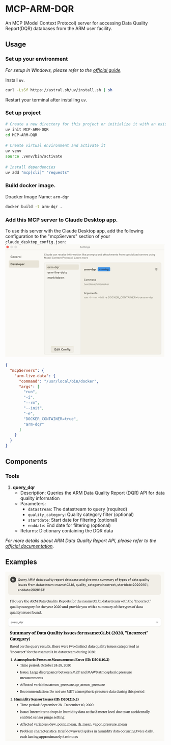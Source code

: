 # MCP-ARM-DQR
An MCP (Model Context Protocol) server for accessing Data Quality Report(DQR) databases from the ARM user facility.


## Usage

### Set up your environment

_For setup in Windows, please refer to the [official guide](https://modelcontextprotocol.io/quickstart/server)._

Install `uv`.

```bash
curl -LsSf https://astral.sh/uv/install.sh | sh
```
Restart your terminal after installing `uv`.

### Set up project
```bash
# Create a new directory for this project or initialize it with an existing folder
uv init MCP-ARM-DQR
cd MCP-ARM-DQR

# Create virtual environment and activate it
uv venv
source .venv/bin/activate

# Install dependencies
uv add "mcp[cli]" "requests"

```

### Build docker image.
Doacker Image Name: `arm-dqr`
```bash
docker build -t arm-dqr .
```

### Add this MCP server to Claude Desktop app.
To use this server with the Claude Desktop app, add the following configuration to the "mcpServers" section of your `claude_desktop_config.json`:
<img src="./images/claude-desktop-arm-dqr.jpeg" alt="MCP server on Claude Desktop" width="500"/>

```json
{
  "mcpServers": {
    "arm-live-data": {
      "command": "/usr/local/bin/docker",
      "args": [
        "run",
        "-i",
        "--rm",
        "--init",
        "-e",
        "DOCKER_CONTAINER=true",
        "arm-dqr"
      ]
    }
  }
}
```

## Components

### Tools

1. **query_dqr**
   - Description: Queries the ARM Data Quality Report (DQR) API for data quality information
   - Parameters:
     - `datastream`: The datastream to query (required)
     - `quality_category`: Quality category filter (optional)
     - `startdate`: Start date for filtering (optional)
     - `enddate`: End date for filtering (optional)
   - Returns: Dictionary containing the DQR data

_For more details about ARM Data Quality Report API, please refer to the [official documentation](https://dqr-web-service.svcs.arm.gov/docs)._

## Examples
<img src="./images/example-query-dqr.jpeg" alt="MCP ARM Live Data" width="500"/>